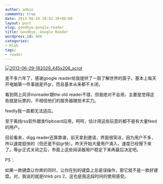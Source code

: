 ```yaml
---
author: admin
comments: true
date: 2013-06-29 10:42:39+00:00
layout: post
slug: goodbye-google-reader
title: Goodbye, Google Reader
wordpress_id: 968
categories:
- Blah
tags:
- reader
---
```

[![2013-06-29-182029_445x206_scrot](http://farm6.staticflickr.com/5533/9163844485_075d11aa2e_o.png)](http://www.flickr.com/photos/ggarlic/9163844485/)

差不多六年了，感谢google reader给我提供了一扇了解世界的窗子。基本上每天开电脑第一件事就是开gr，而且基本从来都不关闭。

看到网上风评inoreader跟the old reader不错，但我绝对不会用，主要是觉得这些就是玩票的，不相信他们的服务器跟技术实力。

feedly我一直都无法适应。

至于离线rss软件跟类flipboard应用，呵呵，估计用这些玩意的都不是有大量feed的用户。

目前看来，digg reader还算靠谱，前天拿到邀请，界面很简洁，因为用户不多，所以速度挺快的（但还是不如gr快）。昨天开始大量用户涌入，速度已经慢下来了。等gr正式关闭之后，市面上这些阅读器用户稳定下来再最后决定吧。

PS：

如果一款键盘让你爽的同时，让你在别的键盘上总是误操作，那它就不是一款好键盘。对，我说的就是hhkb pro 2，这也是我这段时间的使用感受。

